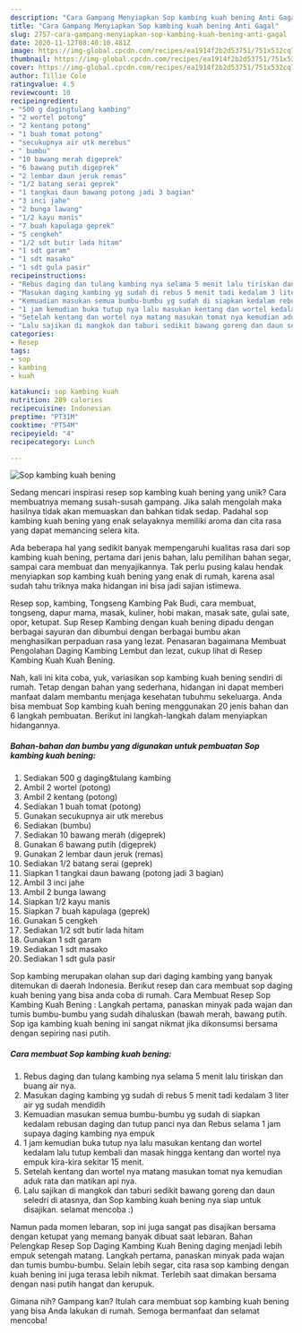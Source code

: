 ```yaml
---
description: "Cara Gampang Menyiapkan Sop kambing kuah bening Anti Gagal"
title: "Cara Gampang Menyiapkan Sop kambing kuah bening Anti Gagal"
slug: 2757-cara-gampang-menyiapkan-sop-kambing-kuah-bening-anti-gagal
date: 2020-11-12T08:40:10.481Z
image: https://img-global.cpcdn.com/recipes/ea1914f2b2d53751/751x532cq70/sop-kambing-kuah-bening-foto-resep-utama.jpg
thumbnail: https://img-global.cpcdn.com/recipes/ea1914f2b2d53751/751x532cq70/sop-kambing-kuah-bening-foto-resep-utama.jpg
cover: https://img-global.cpcdn.com/recipes/ea1914f2b2d53751/751x532cq70/sop-kambing-kuah-bening-foto-resep-utama.jpg
author: Tillie Cole
ratingvalue: 4.5
reviewcount: 10
recipeingredient:
- "500 g dagingtulang kambing"
- "2 wortel potong"
- "2 kentang potong"
- "1 buah tomat potong"
- "secukupnya air utk merebus"
- " bumbu"
- "10 bawang merah digeprek"
- "6 bawang putih digeprek"
- "2 lembar daun jeruk remas"
- "1/2 batang serai geprek"
- "1 tangkai daun bawang potong jadi 3 bagian"
- "3 inci jahe"
- "2 bunga lawang"
- "1/2 kayu manis"
- "7 buah kapulaga geprek"
- "5 cengkeh"
- "1/2 sdt butir lada hitam"
- "1 sdt garam"
- "1 sdt masako"
- "1 sdt gula pasir"
recipeinstructions:
- "Rebus daging dan tulang kambing nya selama 5 menit lalu tiriskan dan buang air nya."
- "Masukan daging kambing yg sudah di rebus 5 menit tadi kedalam 3 liter air yg sudah mendidih"
- "Kemuadian masukan semua bumbu-bumbu yg sudah di siapkan kedalam rebusan daging dan tutup panci nya dan Rebus selama 1 jam supaya daging kambing nya empuk"
- "1 jam kemudian buka tutup nya lalu masukan kentang dan wortel kedalam lalu tutup kembali dan masak hingga kentang dan wortel nya empuk kira-kira sekitar 15 menit."
- "Setelah kentang dan wortel nya matang masukan tomat nya kemudian aduk rata dan matikan api nya."
- "Lalu sajikan di mangkok dan taburi sedikit bawang goreng dan daun seledri di atasnya, dan Sop kambing kuah bening nya siap untuk disajikan. selamat mencoba :)"
categories:
- Resep
tags:
- sop
- kambing
- kuah

katakunci: sop kambing kuah 
nutrition: 289 calories
recipecuisine: Indonesian
preptime: "PT31M"
cooktime: "PT54M"
recipeyield: "4"
recipecategory: Lunch

---
```



![Sop kambing kuah bening](https://img-global.cpcdn.com/recipes/ea1914f2b2d53751/751x532cq70/sop-kambing-kuah-bening-foto-resep-utama.jpg)

Sedang mencari inspirasi resep sop kambing kuah bening yang unik? Cara membuatnya memang susah-susah gampang. Jika salah mengolah maka hasilnya tidak akan memuaskan dan bahkan tidak sedap. Padahal sop kambing kuah bening yang enak selayaknya memiliki aroma dan cita rasa yang dapat memancing selera kita.

Ada beberapa hal yang sedikit banyak mempengaruhi kualitas rasa dari sop kambing kuah bening, pertama dari jenis bahan, lalu pemilihan bahan segar, sampai cara membuat dan menyajikannya. Tak perlu pusing kalau hendak menyiapkan sop kambing kuah bening yang enak di rumah, karena asal sudah tahu triknya maka hidangan ini bisa jadi sajian istimewa.

Resep sop, kambing, Tongseng Kambing Pak Budi, cara membuat, tongseng, dapur mama, masak, kuliner, hobi makan, masak sate, gulai sate, opor, ketupat. Sup Resep Kambing dengan kuah bening dipadu dengan berbagai sayuran dan dibumbui dengan berbagai bumbu akan menghasilkan perpaduan rasa yang lezat. Penasaran bagaimana Membuat Pengolahan Daging Kambing Lembut dan lezat, cukup lihat di Resep Kambing Kuah Kuah Bening.


Nah, kali ini kita coba, yuk, variasikan sop kambing kuah bening sendiri di rumah. Tetap dengan bahan yang sederhana, hidangan ini dapat memberi manfaat dalam membantu menjaga kesehatan tubuhmu sekeluarga. Anda bisa membuat Sop kambing kuah bening menggunakan 20 jenis bahan dan 6 langkah pembuatan. Berikut ini langkah-langkah dalam menyiapkan hidangannya.

<!--inarticleads1-->

##### Bahan-bahan dan bumbu yang digunakan untuk pembuatan Sop kambing kuah bening:

1. Sediakan 500 g daging&amp;tulang kambing
1. Ambil 2 wortel (potong)
1. Ambil 2 kentang (potong)
1. Sediakan 1 buah tomat (potong)
1. Gunakan secukupnya air utk merebus
1. Sediakan  (bumbu)
1. Sediakan 10 bawang merah (digeprek)
1. Gunakan 6 bawang putih (digeprek)
1. Gunakan 2 lembar daun jeruk (remas)
1. Sediakan 1/2 batang serai (geprek)
1. Siapkan 1 tangkai daun bawang (potong jadi 3 bagian)
1. Ambil 3 inci jahe
1. Ambil 2 bunga lawang
1. Siapkan 1/2 kayu manis
1. Siapkan 7 buah kapulaga (geprek)
1. Gunakan 5 cengkeh
1. Sediakan 1/2 sdt butir lada hitam
1. Gunakan 1 sdt garam
1. Sediakan 1 sdt masako
1. Sediakan 1 sdt gula pasir


Sop kambing merupakan olahan sup dari daging kambing yang banyak ditemukan di daerah Indonesia. Berikut resep dan cara membuat sop daging kuah bening yang bisa anda coba di rumah. Cara Membuat Resep Sop Kambing Kuah Bening : Langkah pertama, panaskan minyak pada wajan dan tumis bumbu-bumbu yang sudah dihaluskan (bawah merah, bawang putih. Sop iga kambing kuah bening ini sangat nikmat jika dikonsumsi bersama dengan sepiring nasi putih. 

<!--inarticleads2-->

##### Cara membuat Sop kambing kuah bening:

1. Rebus daging dan tulang kambing nya selama 5 menit lalu tiriskan dan buang air nya.
1. Masukan daging kambing yg sudah di rebus 5 menit tadi kedalam 3 liter air yg sudah mendidih
1. Kemuadian masukan semua bumbu-bumbu yg sudah di siapkan kedalam rebusan daging dan tutup panci nya dan Rebus selama 1 jam supaya daging kambing nya empuk
1. 1 jam kemudian buka tutup nya lalu masukan kentang dan wortel kedalam lalu tutup kembali dan masak hingga kentang dan wortel nya empuk kira-kira sekitar 15 menit.
1. Setelah kentang dan wortel nya matang masukan tomat nya kemudian aduk rata dan matikan api nya.
1. Lalu sajikan di mangkok dan taburi sedikit bawang goreng dan daun seledri di atasnya, dan Sop kambing kuah bening nya siap untuk disajikan. selamat mencoba :)


Namun pada momen lebaran, sop ini juga sangat pas disajikan bersama dengan ketupat yang memang banyak dibuat saat lebaran. Bahan Pelengkap Resep Sop Daging Kambing Kuah Bening daging menjadi lebih empuk setengah matang. Langkah pertama, panaskan minyak pada wajan dan tumis bumbu-bumbu. Selain lebih segar, cita rasa sop kambing dengan kuah bening ini juga terasa lebih nikmat. Terlebih saat dimakan bersama dengan nasi putih hangat dan kerupuk. 

Gimana nih? Gampang kan? Itulah cara membuat sop kambing kuah bening yang bisa Anda lakukan di rumah. Semoga bermanfaat dan selamat mencoba!
